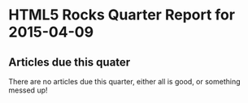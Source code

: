 HTML5 Rocks Quarter Report for 2015-04-09
=========================================

Articles due this quater
------------------------

There are no articles due this quarter, either all is good, or something messed up!

